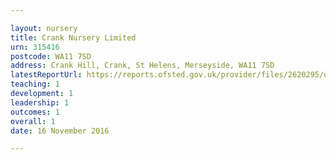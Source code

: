 ```yaml
---

layout: nursery
title: Crank Nursery Limited
urn: 315416
postcode: WA11 7SD
address: Crank Hill, Crank, St Helens, Merseyside, WA11 7SD
latestReportUrl: https://reports.ofsted.gov.uk/provider/files/2620295/urn/315416.pdf
teaching: 1
development: 1
leadership: 1
outcomes: 1
overall: 1
date: 16 November 2016

---
```

